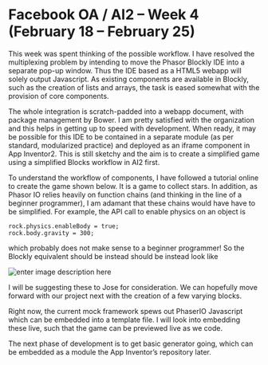 # Facebook OA / AI2 – Week 4 (February 18 – February 25)

This week was spent thinking of the possible workflow. I have resolved the multiplexing problem by intending to move the Phasor Blockly IDE into a separate pop-up window. Thus the IDE based as a HTML5 webapp will solely output Javascript. As existing components are available in Blockly, such as the creation of lists and arrays, the task is eased somewhat with the provision of core components.

The whole integration is scratch-padded into a webapp document, with package management by Bower. I am pretty satisfied with the organization and this helps in getting up to speed with development. When ready, it may be possible for this IDE to be contained in a separate module (as per standard, modularized practice) and deployed as an iframe component in App Inventor2. This is still sketchy and the aim is to create a simplified game using a simplified Blocks workflow in AI2 first.

To understand the workflow of components, I have followed a tutorial online to create the game shown below. It is a game to collect stars. In addition, as Phasor IO relies heavily on function chains (and thinking in the line of a beginner programmer), I am adamant that these chains would have have to be simplified. For example, the API call to enable physics on an object is

    rock.physics.enableBody = true; 
    rock.body.gravity = 300;
    

which probably does not make sense to a beginner programmer! So the Blockly equivalent should be instead should be instead look like

![enter image description here][1]

I will be suggesting these to Jose for consideration. We can hopefully move forward with our project next with the creation of a few varying blocks.

Right now, the current mock framework spews out PhaserIO Javascript which can be embedded into a template file. I will look into embedding these live, such that the game can be previewed live as we code.

The next phase of development is to get basic generator going, which can be embedded as a module the App Inventor’s repository later.

 [1]: http://res.cloudinary.com/jhtong/image/upload/v1429710019/Selection_298_ndvual.png